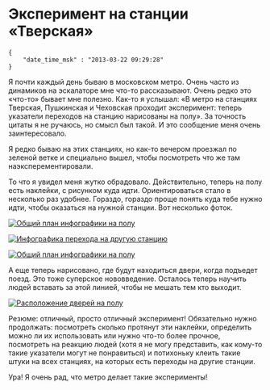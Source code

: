# Эксперимент на станции «Тверская»

```
{
    "date_time_msk" : "2013-03-22 09:29:28"
}
```

Я почти каждый день бываю в московском метро. Очень часто из динамиков на
эскалаторе мне что-то рассказывают. Очень редко это «что-то» бывает мне
полезно. Как-то я услышал: «В метро на станциях Тверская, Пушкинская и
Чеховская проходит эксперимент: теперь указатели переходов на станцию
нарисованы на полу». За точность цитаты я не ручаюсь, но смысл был такой. И
это сообщение меня очень заинтересовало.

Я редко бываю на этих станциях, но как-то вечером проезжал по зеленой ветке и
специально вышел, чтобы посмотреть что же там наэксперементировали.

То что я увидел меня жутко обрадовало. Действительно, теперь на полу есть
наклейки, с рисунком куда идти. Ориентироваться стало в несколько раз удобнее.
Гораздо, гораздо проще понять куда тебе нужно идти, чтобы оказаться на нужной
станции. Вот несколько фоток.

[![Общий план инфографики на полу][1-small]][1-big]

[![Инфографика перехода на другую станцию][2-small]][2-big]

[![Общий план инфографики на полу][3-small]][3-big]

А еще теперь нарисовано, где будут находиться двери, когда подъедет поезд. Это
тоже суперское нововведение. Осталось теперь научить людей вставать за этой
линией, чтобы не мешать тем кто выходит.

[![Расположение дверей на полу][4-small]][4-big]

Резюме: отличный, просто отличный эксперимент! Обязательно нужно продолжать:
посмотреть сколько протянут эти наклейки, определить можно ли их
использовать или нужно что-то более прочное, посмотреть на реакцию людей (хотя
я не могу представить, как кому-то такие указатели могут не понравиться) и
потихоньку клеить такие штуки на всех станциях, на которых есть переходы на
другие станции.

Ура! Я очень рад, что метро делает такие эксперименты!

 [1-small]: https://upload.bessarabov.ru/bessarabov/zdaf7OmVzzCgKklFrdJkJ7-rN3Q.jpg
 [2-small]: https://upload.bessarabov.ru/bessarabov/a91OKFJEiUC3PI7VzY3IYQGKxbg.jpg
 [3-small]: https://upload.bessarabov.ru/bessarabov/JG1DW6HS_gzO0HlRGnMu_HLGHNY.jpg
 [4-small]: https://upload.bessarabov.ru/bessarabov/ls3kmXuBz3gwZPTFtqL5SKlYllc.jpg

 [1-big]: https://upload.bessarabov.ru/bessarabov/o4jw6ytUShrIc6366ikNhx3BBHY.jpg
 [2-big]: https://upload.bessarabov.ru/bessarabov/zKliVSTkYfUZOikkgy_TKkGDl78.jpg
 [3-big]: https://upload.bessarabov.ru/bessarabov/1ROMUlQZNjqkRSan30XDds46834.jpg
 [4-big]: https://upload.bessarabov.ru/bessarabov/DduHFiHPHd_3NOsGyKnOxpWsvA8.jpg
